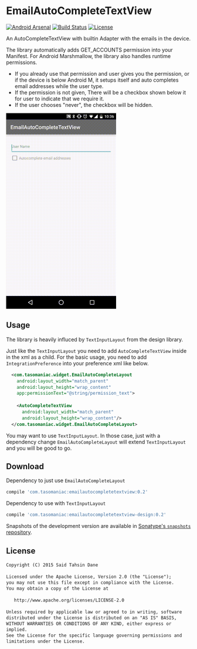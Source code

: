 EmailAutoCompleteTextView
=========================

[![Android Arsenal](https://img.shields.io/badge/Android%20Arsenal-EmailAutoCompleteTextView-brightgreen.svg?style=flat)](http://android-arsenal.com/details/1/2743)
[![Build Status](https://travis-ci.org/tasomaniac/EmailAutoCompleteTextView.png?branch=master)](https://travis-ci.org/tasomaniac/EmailAutoCompleteTextView)
[![License](http://img.shields.io/:license-apache-blue.svg)](http://www.apache.org/licenses/LICENSE-2.0.html)

An AutoCompleteTextView with builtin Adapter with the emails in the device.

The library automatically adds GET_ACCOUNTS permission into your Manifest. For Android Marshmallow, the library also
handles runtime permissions.

- If you already use that permission and user gives you the permission, or if the device is below Android M, it
setups itself and auto completes email addresses while the user type.
- If the permission is not given, There will be a checkbox shown below it for user to indicate that we require it.
- If the user chooses "never", the checkbox will be hidden.

![](demo.gif)

Usage
-----

The library is heavily influced by `TextInputLayout` from the design library.

Just like the `TextInputLayout` you need to add `AutoCompleteTextView` inside in the xml as a child.
For the basic usage, you need to add `IntegrationPreference` into your preference xml like below.

```xml
  <com.tasomaniac.widget.EmailAutoCompleteLayout
    android:layout_width="match_parent"
    android:layout_height="wrap_content"
    app:permissionText="@string/permission_text">

    <AutoCompleteTextView
      android:layout_width="match_parent"
      android:layout_height="wrap_content"/>
  </com.tasomaniac.widget.EmailAutoCompleteLayout>
```

You may want to use `TextInputLayout`. In those case, just with a dependency change `EmailAutoCompleteLayout` will
extend `TextInputLayout` and you will be good to go.

Download
--------

Dependency to just use `EmailAutoCompleteLayout`

```groovy
compile 'com.tasomaniac:emailautocompletetextview:0.2'
```

Dependency to use with `TextInputLayout`

```groovy
compile 'com.tasomaniac:emailautocompletetextview-design:0.2'
```

Snapshots of the development version are available in [Sonatype's `snapshots` repository][snap].

License
-------

    Copyright (C) 2015 Said Tahsin Dane

    Licensed under the Apache License, Version 2.0 (the "License");
    you may not use this file except in compliance with the License.
    You may obtain a copy of the License at

       http://www.apache.org/licenses/LICENSE-2.0

    Unless required by applicable law or agreed to in writing, software
    distributed under the License is distributed on an "AS IS" BASIS,
    WITHOUT WARRANTIES OR CONDITIONS OF ANY KIND, either express or implied.
    See the License for the specific language governing permissions and
    limitations under the License.



 [snap]: https://oss.sonatype.org/content/repositories/snapshots/

